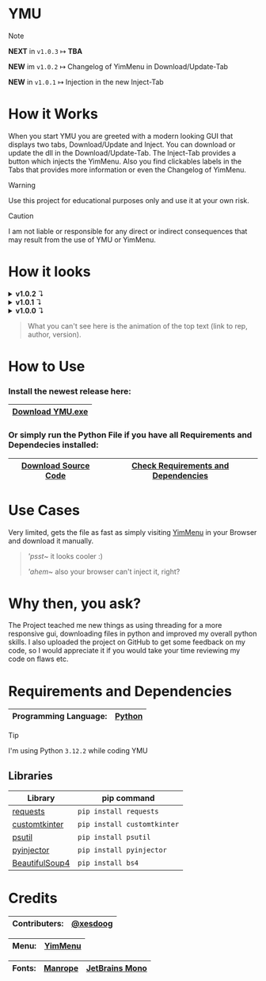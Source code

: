 # YMU
>[!NOTE]
> **NEXT** in `v1.0.3` ↦ **TBA**
>
> **NEW** im `v1.0.2` ↦ Changelog of YimMenu in Download/Update-Tab
>
> **NEW** in `v1.0.1` ↦ Injection in the new Inject-Tab



# How it Works
When you start YMU you are greeted with a modern looking GUI that displays two tabs, Download/Update and Inject. You can download or update the dll in the Download/Update-Tab. The Inject-Tab provides a button which injects the YimMenu. Also you find clickables labels in the Tabs that provides more information or even the Changelog of YimMenu.
>[!WARNING]
> Use this project for educational purposes only and use it at your own risk.

>[!CAUTION]
> I am not liable or responsible for any direct or indirect consequences that may result from the use of YMU or YimMenu.

# How it looks

<details>
<summary><b>v1.0.2</b> ↴</summary>

<details>
<summary><b>Download/Update</b>-Tab ↴</summary>

![grafik](https://github.com/NiiV3AU/YMU/assets/86131759/2f138a6a-21be-4cde-9a10-4057b186302b)


</details>
<details>
<summary><b>Inject</b>-Tab ↴</summary>
  
![grafik](https://github.com/NiiV3AU/YMU/assets/86131759/5b4b05f5-90c7-42d4-9c58-791a71b48cdb)

</details>

</details>


<details>
<summary><b>v1.0.1</b> ↴</summary>

<details>
<summary><b>Download</b>-Tab ↴</summary>

![grafik](https://github.com/NiiV3AU/YMU/assets/86131759/b14342a3-af81-4da0-b863-df2e264bce5f)
</details>
<details>
<summary><b>Update</b>-Tab ↴</summary>

![grafik](https://github.com/NiiV3AU/YMU/assets/86131759/86a307f0-8b8f-4b8a-931d-fa855a70c365)
</details>
<details>
<summary><b>SHA256</b>-Tab ↴</summary>

![grafik](https://github.com/NiiV3AU/YMU/assets/86131759/60834c8d-1c4e-42e6-90a5-062c0e8f9546)
</details>
<details>
<summary><b>Inject</b>-Tab ↴</summary>

![grafik](https://github.com/NiiV3AU/YMU/assets/86131759/b16bedc6-ca12-4d0e-9c96-ec9e73f1c978)
</details>

</details>

<details>
<summary><b>v1.0.0</b> ↴</summary>

<details>
<summary><b>Download/Update</b>-Tab ↴</summary>

![grafik](https://github.com/NiiV3AU/YMU/assets/86131759/6d1635a2-0596-445d-bcad-752cf6c0f904)
</details>

<details>
<summary><b>SHA256</b>-Tab ↴</summary>

![grafik](https://github.com/NiiV3AU/YMU/assets/86131759/e98c1a92-0bff-45d2-a2a2-218fa32fa416)
</details>

</details>

>What you can't see here is the animation of the top text (link to rep, author, version).


# How to Use
### Install the newest release here: 
| [Download YMU.exe](https://github.com/NiiV3AU/YMU/releases/latest/download/YMU.exe) |
| ------------- |

### Or simply run the Python File if you have all Requirements and Dependecies installed:
| [Download Source Code](https://github.com/NiiV3AU/YMU/archive/refs/heads/main.zip) | [Check Requirements and Dependencies](https://github.com/NiiV3AU/YMU?tab=readme-ov-file#requirements-and-dependencies) |
| ------------- | ------------- |


# Use Cases
Very limited, gets the file as fast as simply visiting [YimMenu](https://yim.gta.menu/) in your Browser and download it manually.
> *'psst*~ it looks cooler :)
> 
> *'ahem*~ also your browser can't inject it, right?


# Why then, you ask?
The Project teached me new things as using threading for a more responsive gui, downloading files in python and improved my overall python skills. I also uploaded the project on GitHub to get some feedback on my code, so I would appreciate it if you would take your time reviewing my code on flaws etc.


# Requirements and Dependencies
| __Programming Language:__ | [Python](https://python.org) |
| ------------- | ------------- |
>[!TIP]
>I'm using Python `3.12.2` while coding YMU

## Libraries
| __Library__ | __pip command__ |                                                          
| ------------- | ------------- |                                                          
| [requests](https://pypi.org/project/requests/) | `pip install requests` |                  
| [customtkinter](https://pypi.org/project/customtkinter/) | `pip install customtkinter` |
| [psutil](https://pypi.org/project/psutil/) | `pip install psutil` |
| [pyinjector](https://pypi.org/project/pyinjector/) | `pip install pyinjector` |
| [BeautifulSoup4](https://pypi.org/project/beautifulsoup4/) | `pip install bs4` |


# Credits

| __Contributers:__ | [__@xesdoog__](https://github.com/xesdoog) |
| ------------- | ------------- |

| __Menu:__ | [YimMenu](https://yim.gta.menu/) |
| ------------- | ------------- |

| __Fonts:__ | [Manrope](https://fonts.google.com/specimen/Manrope) | [JetBrains Mono](https://www.jetbrains.com/lp/mono/) |
| ------------- | ------------- | ------------- |
